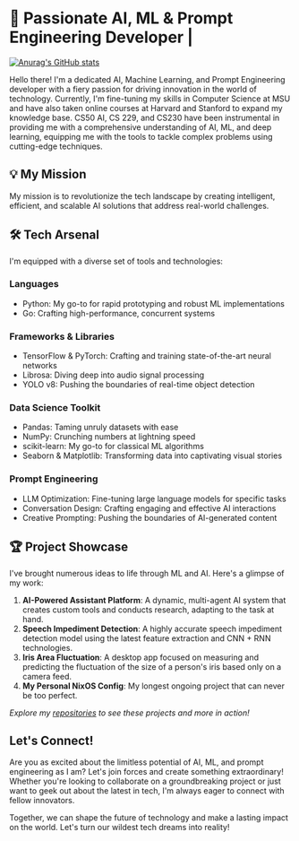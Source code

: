 # 🚀 Passionate AI, ML & Prompt Engineering Developer |
[![Anurag's GitHub stats](https://github-readme-stats.vercel.app/api?username=denissud)](https://github.com/anuraghazra/github-readme-stats)

Hello there! I'm a dedicated AI, Machine Learning, and Prompt Engineering developer with a fiery passion for driving innovation in the world of technology. Currently, I'm fine-tuning my skills in Computer Science at MSU and have also taken online courses at Harvard and Stanford to expand my knowledge base. CS50 AI, CS 229, and CS230 have been instrumental in providing me with a comprehensive understanding of AI, ML, and deep learning, equipping me with the tools to tackle complex problems using cutting-edge techniques.

## 💡 My Mission
My mission is to revolutionize the tech landscape by creating intelligent, efficient, and scalable AI solutions that address real-world challenges.

## 🛠️ Tech Arsenal
I'm equipped with a diverse set of tools and technologies:

### Languages
- Python: My go-to for rapid prototyping and robust ML implementations
- Go: Crafting high-performance, concurrent systems

### Frameworks & Libraries
- TensorFlow & PyTorch: Crafting and training state-of-the-art neural networks
- Librosa: Diving deep into audio signal processing
- YOLO v8: Pushing the boundaries of real-time object detection

### Data Science Toolkit
- Pandas: Taming unruly datasets with ease
- NumPy: Crunching numbers at lightning speed
- scikit-learn: My go-to for classical ML algorithms
- Seaborn & Matplotlib: Transforming data into captivating visual stories

### Prompt Engineering
- LLM Optimization: Fine-tuning large language models for specific tasks
- Conversation Design: Crafting engaging and effective AI interactions
- Creative Prompting: Pushing the boundaries of AI-generated content

## 🏆 Project Showcase
I've brought numerous ideas to life through ML and AI. Here's a glimpse of my work:

1. **AI-Powered Assistant Platform**: A dynamic, multi-agent AI system that creates custom tools and conducts research, adapting to the task at hand.
2. **Speech Impediment Detection**: A highly accurate speech impediment detection model using the latest feature extraction and CNN + RNN technologies.
3. **Iris Area Fluctuation**: A desktop app focused on measuring and predicting the fluctuation of the size of a person's iris based only on a camera feed.
4. **My Personal NixOS Config**: My longest ongoing project that can never be too perfect.

*Explore my [repositories](https://github.com/DenisSud/) to see these projects and more in action!*

## Let's Connect!
Are you as excited about the limitless potential of AI, ML, and prompt engineering as I am? Let's join forces and create something extraordinary! Whether you're looking to collaborate on a groundbreaking project or just want to geek out about the latest in tech, I'm always eager to connect with fellow innovators.

Together, we can shape the future of technology and make a lasting impact on the world. Let's turn our wildest tech dreams into reality!
